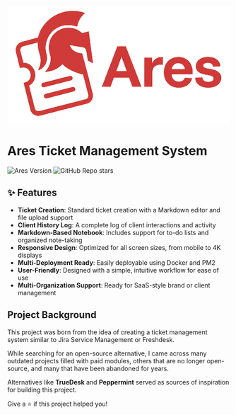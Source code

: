 ![Ares Ticket Management System](apps/web/public/logos/logo.png?raw=true "Ares Ticket Management System")

# Ares Ticket Management System

![Ares Version](https://img.shields.io/badge/version-0.2-blue.svg?cacheSeconds=86400 "Ares Ticket Management System") ![GitHub Repo stars](https://img.shields.io/github/stars/jbalde/ares)

## ✨ Features

- **Ticket Creation**: Standard ticket creation with a Markdown editor and file upload support
- **Client History Log**: A complete log of client interactions and activity
- **Markdown-Based Notebook**: Includes support for to-do lists and organized note-taking
- **Responsive Design**: Optimized for all screen sizes, from mobile to 4K displays
- **Multi-Deployment Ready**: Easily deployable using Docker and PM2
- **User-Friendly**: Designed with a simple, intuitive workflow for ease of use
- **Multi-Organization Support**: Ready for SaaS-style brand or client management

## Project Background

This project was born from the idea of creating a ticket management system similar to Jira Service Management or Freshdesk.

While searching for an open-source alternative, I came across many outdated projects filled with paid modules, others that are no longer open-source, and many that have been abandoned for years.

Alternatives like **TrueDesk** and **Peppermint** served as sources of inspiration for building this project.

Give a ⭐️ if this project helped you!
